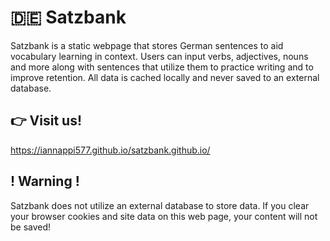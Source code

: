 # 🇩🇪 Satzbank
Satzbank is a static webpage that stores German sentences to aid vocabulary learning in context. Users can input verbs, adjectives, nouns and more along with sentences that utilize them to practice writing and to improve retention. All data is cached locally and never saved to an external database.

## 👉 Visit us!
https://iannappi577.github.io/satzbank.github.io/

## ! Warning !
Satzbank does not utilize an external database to store data. If you clear your browser cookies and site data on this web page, your content will not be saved!